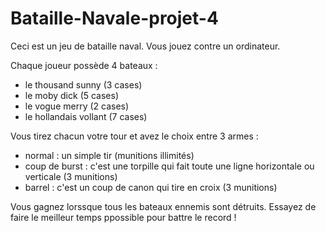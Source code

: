 # Bataille-Navale-projet-4
Ceci est un jeu de bataille naval.
Vous jouez contre un ordinateur.

Chaque joueur possède 4 bateaux :
- le thousand sunny (3 cases)
- le moby dick (5 cases)
- le vogue merry (2 cases)
- le hollandais vollant (7 cases)

Vous tirez chacun votre tour et avez le choix entre 3 armes :
- normal : un simple tir (munitions illimités)
- coup de burst : c'est une torpille qui fait toute une ligne horizontale ou verticale (3 munitions)
- barrel : c'est un coup de canon qui tire en croix (3 munitions)

Vous gagnez lorssque tous les bateaux ennemis sont détruits. Essayez de faire le meilleur temps ppossible pour battre le record !